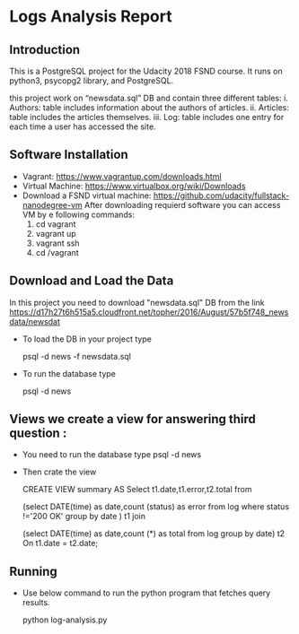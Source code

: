 # Logs Analysis Report

## Introduction

This is a PostgreSQL project for the Udacity 2018 FSND course. It runs on python3, psycopg2 library, and PostgreSQL.

this project work on 	“newsdata.sql” DB and  contain	three	different	tables:
i. Authors:	table	includes	information	about	the	authors	of	articles.
ii. Articles:	table	includes	the	articles	themselves.
iii. Log:	table	includes	one	entry	for	each	time	a	user	has	accessed	the	site.
## Software	Installation

   * Vagrant:	https://www.vagrantup.com/downloads.html
   * Virtual Machine:	https://www.virtualbox.org/wiki/Downloads
   * Download	a	FSND	virtual	machine:	https://github.com/udacity/fullstack-nanodegree-vm
   After downloading requierd software you can access VM by e	following	commands:
      1) cd vagrant 
      2) vagrant	up 
      3) vagrant	ssh 
      4) cd	/vagrant
  
## 	Download	and	Load	the	Data
In this project you need to download "newsdata.sql" DB from the link
    https://d17h27t6h515a5.cloudfront.net/topher/2016/August/57b5f748_newsdata/newsdat
    
* To load the DB in your project type

    psql -d news -f newsdata.sql
* To run the database type

   psql -d news

## Views we create a view for answering third question :
* You need to run the database type
     psql -d news 
* Then crate the view

     CREATE VIEW summary AS Select t1.date,t1.error,t2.total from

    (select DATE(time) as date,count (status) as error from log  where status !='200 OK' group by date ) t1
    join

    (select DATE(time) as date,count (*) as total from log  group by date) t2
    On t1.date = t2.date;
## Running

* Use  below command to run the python program that fetches query results.

    python log-analysis.py
